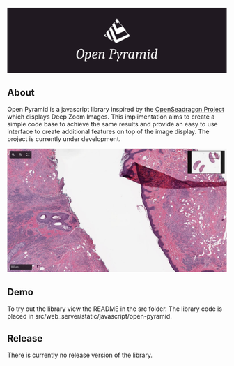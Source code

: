 ![header](images/header.png)

## About
Open Pyramid is a javascript library inspired by the [OpenSeadragon Project](https://openseadragon.github.io/) which displays Deep Zoom Images. This implimentation aims to create a simple code base to achieve the same results and provide an easy to use interface to create additional features on top of the image display. The project is currently under development.

![demo-screenshot](images/demo-screenshot.png)

## Demo
To try out the library view the README in the src folder. The library code is placed in src/web_server/static/javascript/open-pyramid.

## Release
There is currently no release version of the library.
